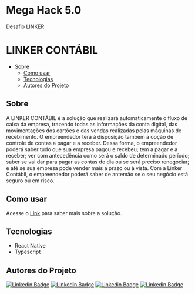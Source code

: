 # Mega Hack 5.0
Desafio LINKER

# LINKER CONTÁBIL 
 * [Sobre](#Sobre)
   * [Como usar](#como-usar)
   * [Tecnologias](#Tecnologias)
   * [Autores do Projeto](#Autores-do-Projeto)


## Sobre
A LINKER CONTÁBIL é a solução que realizará automaticamente o fluxo de caixa da empresa, trazendo todas as informações da conta digital, das movimentações dos cartões e das vendas realizadas pelas máquinas de recebimento.
O empreendedor terá à disposição também a opção de controle de contas a pagar e a receber.
Dessa forma, o empreendedor poderá saber tudo que sua empresa pagou e recebeu; tem a pagar e a receber; ver com antecedência como será o saldo de determinado período; saber se vai dar para pagar as contas do dia ou se será preciso renegociar; e até se sua empresa pode vender mais a prazo ou à vista.
Com a Linker Contábil, o empreendedor poderá saber de antemão se o seu negócio está seguro ou em risco.


## Como usar
Acesse o [Link](https://www.https://youtu.be/zZXmUar5duM) para saber mais sobre a solução.


## Tecnologias
* React Native
* Typescript


## Autores do Projeto
[![Linkedin Badge](https://img.shields.io/badge/-Andréa-red?style=flat-square&logo=Linkedin&logoColor=white&link=https://www.linkedin.com/in/andr%C3%A9a-cristina-biavatti-79811a31/)](https://www.linkedin.com/in/andr%C3%A9a-cristina-biavatti-79811a31/) [![Linkedin Badge](https://img.shields.io/badge/-Diego-black?style=flat-square&logo=Linkedin&logoColor=white&link=https://br.linkedin.com/in/diego-ciuldim-bonagurio-a42940196)](https://br.linkedin.com/in/diego-ciuldim-bonagurio-a42940196) [![Linkedin Badge](https://img.shields.io/badge/-Victor-purple?style=flat-square&logo=Linkedin&logoColor=white&link=https://www.linkedin.com/in/victorpires04/)](https://www.linkedin.com/in/victorpires04/) 
[![Linkedin Badge](https://img.shields.io/badge/-Rafael-blue?style=flat-square&logo=Instagram&logoColor=white)](https://www.instagram.com/rodrigueslaporta/)
